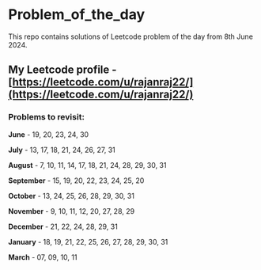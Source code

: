 # Problem_of_the_day

This repo contains solutions of Leetcode problem of the day from 8th June 2024.

## My Leetcode profile - [https://leetcode.com/u/rajanraj22/](https://leetcode.com/u/rajanraj22/)

### Problems to revisit:

**June** - 19, 20, 23, 24, 30  

**July** - 13, 17, 18, 21, 24, 26, 27, 31  

**August** - 7, 10, 11, 14, 17, 18, 21, 24, 28, 29, 30, 31  

**September** - 15, 19, 20, 22, 23, 24, 25, 20  

**October** - 13, 24, 25, 26, 28, 29, 30, 31  

**November** - 9, 10, 11, 12, 20, 27, 28, 29  

**December** - 21, 22, 24, 28, 29, 31  

**January** - 18, 19, 21, 22, 25, 26, 27, 28, 29, 30, 31  

**March** - 07, 09, 10, 11  
